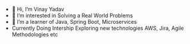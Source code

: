- 👋 Hi, I’m Vinay Yadav
- 👀 I’m interested in Solving a Real World Problems
- 🌱 I’m a learner of Java, Spring Boot, Microservices
- Currently Doing Intership Exploring new technologies AWS, Jira, Agile Methodologies etc


<!---
Vinay9897/Vinay9897 is a ✨ special ✨ repository because its `README.md` (this file) appears on your GitHub profile.
You can click the Preview link to take a look at your changes.
- 💞️ I’m looking to collaborate on ...
- 📫 How to reach me ...
--->
